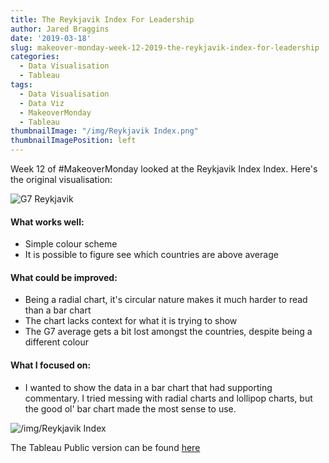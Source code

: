 ```yaml
---
title: The Reykjavik Index For Leadership
author: Jared Braggins
date: '2019-03-18'
slug: makeover-monday-week-12-2019-the-reykjavik-index-for-leadership
categories:
  - Data Visualisation
  - Tableau
tags:
  - Data Visualisation
  - Data Viz
  - MakeoverMonday
  - Tableau
thumbnailImage: "/img/Reykjavik Index.png"
thumbnailImagePosition: left
---
```


Week 12 of #MakeoverMonday looked at the Reykjavik Index Index. Here's the original visualisation:

<img src="/img/G7 Reykjavik.jpg" title="G7 Reykjavik"/>

#### What works well:
- Simple colour scheme
- It is possible to figure see which countries are above average

#### What could be improved:
- Being a radial chart, it's circular nature makes it much harder to read than a bar chart
- The chart lacks context for what it is trying to show
- The G7 average gets a bit lost amongst the countries, despite being a different colour

#### What I focused on:
- I wanted to show the data in a bar chart that had supporting commentary. I tried messing with radial charts and lollipop charts, but the good ol' bar chart made the most sense to use.

<img src="/img/Reykjavik Index.png" title="/img/Reykjavik Index"/>

The Tableau Public version can be found [here](https://public.tableau.com/profile/jared.braggins2936#!/vizhome/TheReykjavikIndexforLeadership_15528596074940/ReykjavikIndex)
